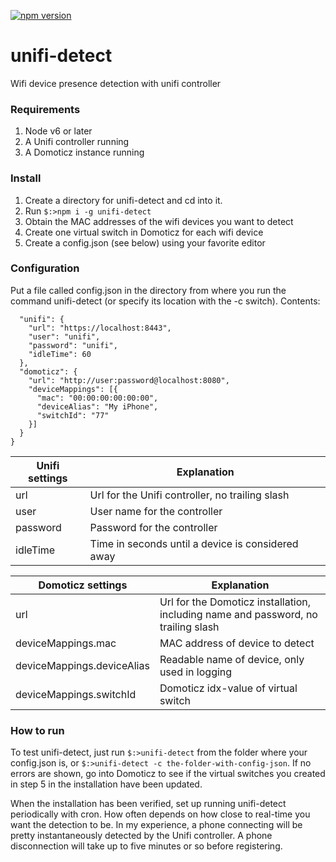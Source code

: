[![npm version](https://badge.fury.io/js/unifi-detect.svg)](https://badge.fury.io/js/unifi-detect)

# unifi-detect

Wifi device presence detection with unifi controller

### Requirements

1. Node v6 or later
2. A Unifi controller running
3. A Domoticz instance running

### Install

1. Create a directory for unifi-detect and cd into it.
2. Run `$:>npm i -g unifi-detect`
3. Obtain the MAC addresses of the wifi devices you want to detect
4. Create one virtual switch in Domoticz for each wifi device
5. Create a config.json (see below) using your favorite editor

### Configuration

Put a file called config.json in the directory from where you run the command unifi-detect (or specify its location with the -c switch). Contents:

```{
  "unifi": {
    "url": "https://localhost:8443",
    "user": "unifi",
    "password": "unifi",
    "idleTime": 60
  },
  "domoticz": {
    "url": "http://user:password@localhost:8080",
    "deviceMappings": [{
      "mac": "00:00:00:00:00:00",
      "deviceAlias": "My iPhone",
      "switchId": "77"
    }]
  }
}
```


| Unifi settings | Explanation |
| ------|-|
| url | Url for the Unifi controller, no trailing slash |
| user | User name for the controller |
| password | Password for the controller |
| idleTime | Time in seconds until a device is considered away |

| Domoticz settings | Explanation |
| -------- |-|
| url | Url for the Domoticz installation, including name and password, no trailing slash |
| deviceMappings.mac | MAC address of device to detect |
| deviceMappings.deviceAlias | Readable name of device, only used in logging |
| deviceMappings.switchId | Domoticz idx-value of virtual switch |

### How to run

To test unifi-detect, just run `$:>unifi-detect` from the folder where your config.json is, or `$:>unifi-detect -c the-folder-with-config-json`. If no errors are shown, go into Domoticz to see if the virtual switches you created in step 5 in the installation have been updated.

When the installation has been verified, set up running unifi-detect periodically with cron. How often depends on how close to real-time you want the detection to be. In my experience, a phone connecting will be pretty instantaneously detected by the Unifi controller. A phone disconnection will take up to five minutes or so before registering.
